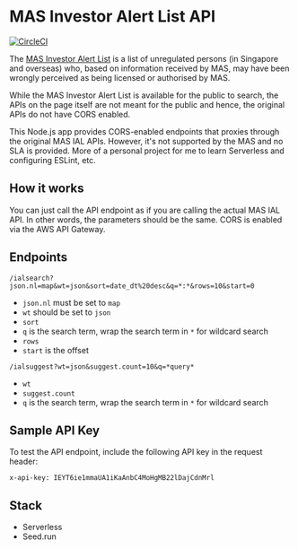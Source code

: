 # MAS Investor Alert List API

[![CircleCI](https://circleci.com/gh/gjj/mas-ial-api.svg?style=svg)](https://circleci.com/gjj/mas-ial-api)

The [MAS Investor Alert List](https://www.mas.gov.sg/investor-alert-list) is a list of unregulated persons (in Singapore and overseas) who, based on information received by MAS, may have been wrongly perceived as being licensed or authorised by MAS.

While the MAS Investor Alert List is available for the public to search, the APIs on the page itself are not meant for the public and hence, the original APIs do not have CORS enabled.

This Node.js app provides CORS-enabled endpoints that proxies through the original MAS IAL APIs. However, it's not supported by the MAS and no SLA is provided. More of a personal project for me to learn Serverless and configuring ESLint, etc.

## How it works

You can just call the API endpoint as if you are calling the actual MAS IAL API. In other words, the parameters should be the same. CORS is enabled via the AWS API Gateway.

## Endpoints

```
/ialsearch?json.nl=map&wt=json&sort=date_dt%20desc&q=*:*&rows=10&start=0
```

- `json.nl` must be set to `map`
- `wt` should be set to `json`
- `sort` 
- `q` is the search term, wrap the search term in `*` for wildcard search
- `rows`
- `start` is the offset

```
/ialsuggest?wt=json&suggest.count=10&q=*query*
```

- `wt`
- `suggest.count`
- `q` is the search term, wrap the search term in `*` for wildcard search

## Sample API Key

To test the API endpoint, include the following API key in the request header:

```
x-api-key: IEYT6ie1mmaUA1iKaAnbC4MoHgMB22lDajCdnMrl
```

## Stack

- Serverless
- Seed.run
